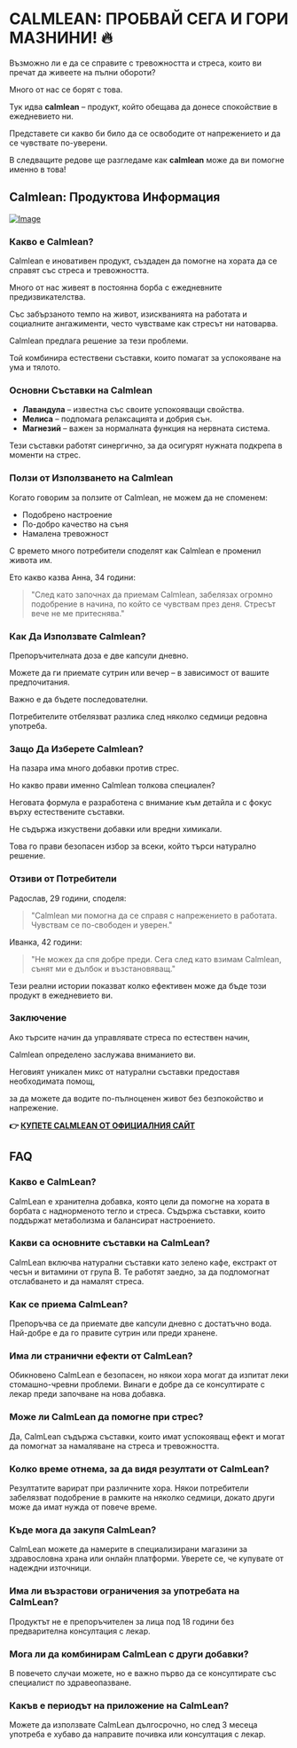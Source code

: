 # CALMLEAN: ПРОБВАЙ СЕГА И ГОРИ МАЗНИНИ! 🔥

Възможно ли е да се справите с тревожността и стреса, които ви пречат да живеете на пълни обороти? 

Много от нас се борят с това. 

Тук идва **calmlean** – продукт, който обещава да донесе спокойствие в ежедневието ни. 

Представете си какво би било да се освободите от напрежението и да се чувствате по-уверени. 

В следващите редове ще разгледаме как **calmlean** може да ви помогне именно в това!

## Calmlean: Продуктова Информация

[![Image](https://www2.sellhealth.com/238/calmlean_1_1.jpg)](https://gchaffi.com/TzbG5hx8)

### Какво е Calmlean?

Calmlean е иновативен продукт, създаден да помогне на хората да се справят със стреса и тревожността. 

Много от нас живеят в постоянна борба с ежедневните предизвикателства. 

Със забързаното темпо на живот, изискванията на работата и социалните ангажименти, често чувстваме как стресът ни натоварва.

Calmlean предлага решение за тези проблеми. 

Той комбинира естествени съставки, които помагат за успокояване на ума и тялото.

### Основни Съставки на Calmlean

- **Лавандула** – известна със своите успокояващи свойства.
- **Мелиса** – подпомага релаксацията и добрия сън.
- **Магнезий** – важен за нормалната функция на нервната система.

Тези съставки работят синергично, за да осигурят нужната подкрепа в моменти на стрес.

### Ползи от Използването на Calmlean

Когато говорим за ползите от Calmlean, не можем да не споменем:

- Подобрено настроение
- По-добро качество на съня
- Намалена тревожност
  
С времето много потребители споделят как Calmlean е променил живота им. 

Ето какво казва Анна, 34 години:

> "След като започнах да приемам Calmlean, забелязах огромно подобрение в начина, по който се чувствам през деня. Стресът вече не ме притеснява."

### Как Да Използвате Calmlean?

Препоръчителната доза е две капсули дневно. 

Можете да ги приемате сутрин или вечер – в зависимост от вашите предпочитания. 

Важно е да бъдете последователни.

Потребителите отбелязват разлика след няколко седмици редовна употреба.

### Защо Да Изберете Calmlean?

На пазара има много добавки против стрес. 

Но какво прави именно Calmlean толкова специален? 

Неговата формула е разработена с внимание към детайла и с фокус върху естествените съставки.

Не съдържа изкуствени добавки или вредни химикали.

Това го прави безопасен избор за всеки, който търси натурално решение.

### Отзиви от Потребители

Радослав, 29 години, споделя:

> "Calmlean ми помогна да се справя с напрежението в работата. Чувствам се по-свободен и уверен."

Иванка, 42 години:

> "Не можех да спя добре преди. Сега след като взимам Calmlean, сънят ми е дълбок и възстановяващ."

Тези реални истории показват колко ефективен може да бъде този продукт в ежедневието ви.

### Заключение

Ако търсите начин да управлявате стреса по естествен начин,

Calmlean определено заслужава вниманието ви.

Неговият уникален микс от натурални съставки предоставя необходимата помощ,

за да можете да водите по-пълноценен живот без безпокойство и напрежение.



**👉 [КУПЕТЕ CALMLEAN ОТ ОФИЦИАЛНИЯ САЙТ](https://gchaffi.com/TzbG5hx8)**

## FAQ

### Какво е CalmLean?
CalmLean е хранителна добавка, която цели да помогне на хората в борбата с наднорменото тегло и стреса. Съдържа съставки, които поддържат метаболизма и балансират настроението.

### Какви са основните съставки на CalmLean?
CalmLean включва натурални съставки като зелено кафе, екстракт от чесън и витамини от група B. Те работят заедно, за да подпомогнат отслабването и да намалят стреса.

### Как се приема CalmLean?
Препоръчва се да приемате две капсули дневно с достатъчно вода. Най-добре е да го правите сутрин или преди хранене.

### Има ли странични ефекти от CalmLean?
Обикновено CalmLean е безопасен, но някои хора могат да изпитат леки стомашно-чревни проблеми. Винаги е добре да се консултирате с лекар преди започване на нова добавка.

### Може ли CalmLean да помогне при стрес?
Да, CalmLean съдържа съставки, които имат успокояващ ефект и могат да помогнат за намаляване на стреса и тревожността.

### Колко време отнема, за да видя резултати от CalmLean?
Резултатите варират при различните хора. Някои потребители забелязват подобрение в рамките на няколко седмици, докато други може да имат нужда от повече време.

### Къде мога да закупя CalmLean?
CalmLean можете да намерите в специализирани магазини за здравословна храна или онлайн платформи. Уверете се, че купувате от надеждни източници.

### Има ли възрастови ограничения за употребата на CalmLean?
Продуктът не е препоръчителен за лица под 18 години без предварителна консултация с лекар.

### Мога ли да комбинирам CalmLean с други добавки?
В повечето случаи можете, но е важно първо да се консултирате със специалист по здравеопазване. 

### Какъв е периодът на приложение на CalmLean?
Можете да използвате CalmLean дългосрочно, но след 3 месеца употреба е хубаво да направите почивка или консултация с лекар.